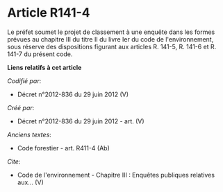 # Article R141-4

Le préfet soumet le projet de classement à une enquête dans les formes prévues au chapitre III du titre II du livre Ier du
code de l'environnement, sous réserve des dispositions figurant aux articles R. 141-5, R. 141-6 et R. 141-7 du présent code.

**Liens relatifs à cet article**

_Codifié par_:

  - Décret n°2012-836 du 29 juin 2012 (V)

_Créé par_:

  - Décret n°2012-836 du 29 juin 2012 - art. (V)

_Anciens textes_:

  - Code forestier - art. R411-4 (Ab)

_Cite_:

  - Code de l'environnement -  Chapitre III : Enquêtes publiques relatives aux... (V)
